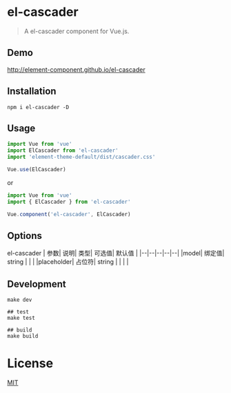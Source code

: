 # el-cascader
> A el-cascader component for Vue.js.

## Demo
http://element-component.github.io/el-cascader

## Installation
```shell
npm i el-cascader -D
```

## Usage
```javascript
import Vue from 'vue'
import ElCascader from 'el-cascader'
import 'element-theme-default/dist/cascader.css'

Vue.use(ElCascader)
```

or

```javascript
import Vue from 'vue'
import { ElCascader } from 'el-cascader'

Vue.component('el-cascader', ElCascader)
```


## Options

el-cascader
| 参数| 说明| 类型| 可选值| 默认值 |
|--|--|--|--|--|
|model| 绑定值| string | | |
|placeholder| 占位符| string | | | |


## Development
```shell
make dev

## test
make test

## build
make build
```

# License
[MIT](https://opensource.org/licenses/MIT)
